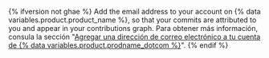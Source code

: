 {% ifversion not ghae %}
Add the email address to your account on {% data variables.product.product_name %}, so that your commits are attributed to you and appear in your contributions graph. Para obtener más información, consula la sección "[Agregar una dirección de correo electrónico a tu cuenta de {% data variables.product.prodname_dotcom %}](/github/setting-up-and-managing-your-github-user-account/adding-an-email-address-to-your-github-account)".
{% endif %}
